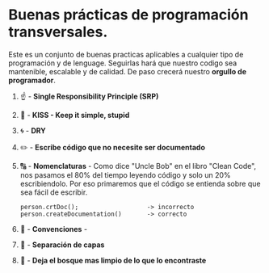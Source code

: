 # Buenas prácticas de programación transversales.

Este es un conjunto de buenas practicas aplicables a cualquier tipo de programación y de lenguage. Seguirlas hará que nuestro codigo sea mantenible, escalable y de calidad. De paso crecerá nuestro **orgullo de programador**.

1.  :point_up: - **Single Responsibility Principle (SRP)**

1.  :kiss: - **KISS - Keep it simple, stupid**

1.  :cyclone: - **DRY**

1.  :pencil2: - **Escribe código que no necesite ser documentado**

1.  :capital_abcd: - **Nomenclaturas** - Como dice "Uncle Bob" en el libro "Clean Code", nos pasamos el 80% del tiempo leyendo código y solo un 20% escribiendolo. Por eso primaremos que el código se entienda sobre que sea fácil de escribir.

        person.crtDoc();                   -> incorrecto
        person.createDocumentation()       -> correcto

1.  :revolving_hearts: - **Convenciones** -

1.  :rainbow: - **Separación de capas**

1.  :deciduous_tree: - **Deja el bosque mas limpio de lo que lo encontraste**
